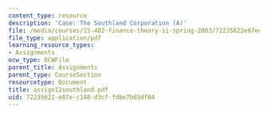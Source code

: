 ```yaml
---
content_type: resource
description: 'Case: The Southland Corporation (A)'
file: /media/courses/15-402-finance-theory-ii-spring-2003/72235622e87ec148d3cffdbe7b03df84_assign12southland.pdf
file_type: application/pdf
learning_resource_types:
- Assignments
ocw_type: OCWFile
parent_title: Assignments
parent_type: CourseSection
resourcetype: Document
title: assign12southland.pdf
uid: 72235622-e87e-c148-d3cf-fdbe7b03df84
---
```

